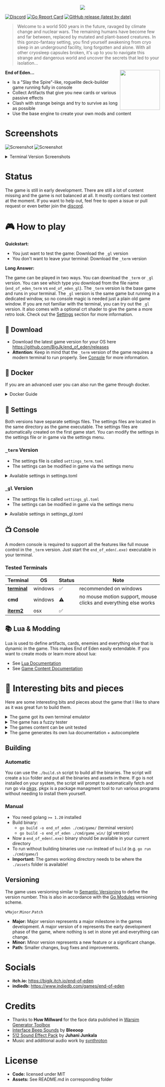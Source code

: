 <p align="center">
  <img align="center" src=".github/header.png" />
</p>

[![Discord](https://img.shields.io/discord/1099310842564059168?label=discord)](https://discord.gg/XpDvfvVuB2) [![Go Report Card](https://goreportcard.com/badge/github.com/BigJk/end_of_eden)](https://goreportcard.com/report/github.com/BigJk/end_of_eden) [![GitHub release (latest by date)](https://img.shields.io/github/v/release/BigJk/end_of_eden)](https://github.com/BigJk/end_of_eden/releases)

> Welcome to a world 500 years in the future, ravaged by climate change and nuclear wars. The remaining humans have become few and far between, replaced by mutated and plant-based creatures. In this gonzo-fantasy setting, you find yourself awakening from cryo sleep in an underground facility, long forgotten and alone. With all other cryosleep capsules broken, it's up to you to navigate this strange and dangerous world and uncover the secrets that led to your isolation...

<a href="https://bigjk.itch.io/end-of-eden"><img align="right" src="http://jessemillar.github.io/available-on-itchio-badge/badge-bw.png" width="130"></img></a>

**End of Eden...**
- Is a "Slay the Spire"-like, roguelite deck-builder game running fully in console
- Collect Artifacts that give you new cards or various passive effects
- Clash with strange beings and try to survive as long as possible
- Use the base engine to create your own mods and content

# Screenshots

![Screenshot](.github/screenshot_gl1.png)
![Screenshot](.github/screenshot_gl3.png)

<details><summary>Terminal Version Screenshots</summary>


![Screenshot](.github/screenshot.png)
![Screenshot](.github/screenshot_merchant.png)
</details>

# Status

The game is still in early development. There are still a lot of content missing and the game is not balanced at all. It mostly contians test content at the moment. If you want to help out, feel free to open a issue or pull request or even better join the [discord](https://discord.gg/XpDvfvVuB2).

# :video_game: How to play

**Quickstart:**

- You just want to test the game: Download the ``_gl`` version
- You don't want to leave your terminal: Download the ``_term`` version

**Long Answer:**


The game can be played in two ways. You can download the ``_term`` or ``_gl`` version. You can see which type you download from the file name (``end_of_eden_term`` vs ``end_of_eden_gl``). The ``_term`` version is the base game and runs in your terminal. The ``_gl`` version is the same game but running in a dedicated window, so no console magic is needed just a plain old game window. If you are not familiar with the terminal, you can try out the ``_gl`` version. It also comes with a optional crt shader to give the game a more retro look. Check out the [Settings](#settings) section for more information.

## :file_folder: Download

- Download the latest game version for your OS here https://github.com/BigJk/end_of_eden/releases
- **Attention:** Keep in mind that the ``_term`` version of the game requires a modern terminal to run properly. See [Console](#console) for more information.

## :whale: Docker

If you are an advanced user you can also run the game through docker.

<details><summary>Docker Guide</summary>


### Pull Image

```
docker pull ghcr.io/bigjk/end_of_eden:master
```

### Base Game

You can run the base game through docker, but audio is not supported. You also have to specify the terminal capabilities via environment flags. The following example uses the ``xterm-256color`` terminal and enables true color support.

````
docker run --name end_of_eden -e TERM=xterm-256color -e COLORTERM=truecolor -it ghcr.io/bigjk/end_of_eden:master /app/end_of_eden --audio=false
````

Possible options for the ``TERM`` environment variable are:
- ``xterm-256color``
- ``xterm``
- ``screen-256color``
- ``screen``
- ``vt100``
and more...

``COLORTERM`` defines if the terminal supports true color. If you are using a modern terminal its probably safe to set this to ``truecolor``. Other options are ``24bit``, ``16mil`` and ``8bit``.

### SSH Server

````
docker run --name end_of_eden -p 8275:8273 -it ghcr.io/bigjk/end_of_eden:master /app/end_of_eden_ssh
````

</details>

## :bookmark_tabs: Settings

Both versions have separate settings files. The settings files are located in the same directory as the game executable. The settings files are automatically created on the first game start. You can modify the settings in the settings file or in game via the settings menu.

### ``_term`` Version

- The settings file is called ``settings_term.toml``
- The settings can be modified in game via the settings menu

<details><summary>Available settings in settings.toml</summary>

```toml
# Audio volume
#
volume = 1.0

# Mods that should be loaded (can be edited in game)
#
mods = [ "example_mod", "other_mod" ]
```

</details>

### ``_gl`` Version

- The settings file is called ``settings_gl.toml``
- The settings can be modified in game via the settings menu

<details><summary>Available settings in settings_gl.toml</summary>

```toml
# Audio volume
#
volume = 1.0

# Mods that should be loaded (can be edited in game)
#
mods = [ "example_mod", "other_mod" ]

# Enable or disable audio
#
audio = true

# Enable or disable the crt shader
#
crt = true

# Enable or disable the grain shader
#
grain = true

# DPI scaling
#
dpi = 1

# Font to be used for normal, italic and bold text.
# The font needs to be relative to ./assets/fonts.
# Using a nerd font is recommended: https://www.nerdfonts.com/font-downloads
#
font_normal = 'BigBlueTermPlusNerdFont-Regular.ttf'
font_italic = 'BigBlueTermPlusNerdFont-Regular.ttf'
font_bold = 'BigBlueTermPlusNerdFont-Regular.ttf'

# Font size
#
font_size = 12

# Max fps
#
fps = 30

# Window size
#
height = 800
width = 1100
```

</details>

## :tv: Console

A modern console is required to support all the features like full mouse control in the ``_term`` version. Just start the  ``end_of_eden(.exe)`` executable in your terminal.

### Tested Terminals
| Terminal                                              |   OS    | Status             | Note                                                            |
|-------------------------------------------------------|---------|--------------------|-----------------------------------------------------------------|
| **[terminal](https://github.com/microsoft/terminal)** | windows | :white_check_mark: | recommended on windows                                          |
| **cmd**                                               | windows | :warning:          | no mouse motion support, mouse clicks and everything else works |
| **[iterm2](https://iterm2.com/)**                     | osx     | :white_check_mark: |                                                                 |

## :books: Lua & Modding

Lua is used to define artifacts, cards, enemies and everything else that is dynamic in the game. This makes End of Eden easily extendable. If you want to create mods or learn more about lua:

- See [Lua Documentation](docs/LUA_DOCS.md)
- See [Game Content Documentation](docs/GAME_CONTENT_DOCS.md)

# :round_pushpin: Interesting bits and pieces

Here are some interesting bits and pieces about the game that I like to share as it was great fun to build them.

<details><summary>The game got its own terminal emulator</summary><br>

While the game can run in the terminal perfectly fine, I wanted to provide non-terminal users with a way to play the game without having to deal with the terminal themselves. So, I thought, "How hard can it be to write a simple terminal emulator in Go?" To my surprise, it wasn't that difficult. I had a lot of fun while writing [CRT](https://github.com/BigJk/crt). A nice side effect is the possibility of including CRT shaders that give the game an even more retro feeling.

</details>

<details><summary>The game has a fuzzy tester</summary><br>

I had a bunch of problems when I integrated the Lua scripting at the beginning. From simple nil dereference to Lua exploding on me, debugging the Lua code isn't as straightforward as debugging Go itself. I ran into a bunch of edge cases in my game's code where a certain chain of events would cause a panic. To counter that, I implemented a small fuzzy tester that throws operations at the game in random order, hoping to trigger a panic. If a panic happens, the fuzzy tester shows which chain of operations, together with which values, resulted in the panic.

Here is an example operation that will try to cast a card with a random target. It also picks values like empty strings or IDs of other objects. A fuzzy tester wouldn't be a fuzzy tester if it only threw nice input at the system ;)

```go
func castCardOp(rnd *rand.Rand, s *game.Session) string {
    guid := Shuffle(rnd, lo.Flatten([][]string{{""}, s.GetInstances(), s.GetActors()}))[0]
    target := Shuffle(rnd, lo.Flatten([][]string{{""}, s.GetInstances(), s.GetActors()}))[0]
    s.CastCard(guid, target)
    return fmt.Sprintf("Cast card with guid '%s' on '%s'", guid, target)
}
```

This is also integrated into the CI of this game. Each time a commit is pushed that changes Lua or Go, the fuzzy tester will be run for 30 seconds on 2 cores. If it fails, the CI pipeline fails.

Check the code out in `/cmd/internal/fuzzy_tester`.

</details>

<details><summary>The games content can be unit tested</summary><br>

Testing game content by hand or ensuring that it works as expected can be annoying. The most straightforward way is to go into the game, use whatever debugging terminal it has, and give yourself whatever items you need to test it. Fortunately, "End of Eden" is a rather simple game, turn-based, and has no complex 3D shenanigans. So, why not test cards, artifacts, etc., with unit tests? Testing game content in isolation might not help with finding certain edge cases that only happen in combination with each other, but it does a good job of validating the basic behavior and makes it easy to iterate quickly without having to start the game a bunch of times to see if everything works.

So, I wrote a small testing utility that executes the test function on all the registered game content. Here you can see the test function for the BLOCK status effect. For each test, a clean game state will be created, and the given game content is given to the player. In this test, we assert that the player has one status effect of the BLOCK type. Then we let an enemy damage the player and check if the damage is negated as expected.

```lua
register_status_effect("BLOCK", {
    name = "Block",
    description = "Decreases incoming damage for each stack",
    -- ...
    test = function()
        return assert_chain({
            function() return assert_status_effect_count(1) end,
            function() return assert_status_effect("BLOCK", 1) end,
            function ()
                local dummy = add_actor_by_enemy("DUMMY")
                local damage = deal_damage(dummy, PLAYER_ID, 1)
                if damage ~= 0 then
                    return "Expected 0 damage, got " .. damage
                end

                damage = deal_damage(dummy, PLAYER_ID, 2)
                if damage ~= 2 then
                    return "Expected 2 damage, got " .. damage
                end
            end
        })
    end
})
```

Integrating this into the normal Go testing was easy, so you can use go test to test the content or use the standalone testing binary. Here is an example output when using go test:

```
=== RUN   TestGame
=== RUN   TestGame/Artifact:COMBAT_GLOVES
=== RUN   TestGame/Artifact:COMBAT_GLASSES
=== RUN   TestGame/Card:ENERGY_DRINK
=== RUN   TestGame/Card:ARM_MOUNTED_GUN
=== RUN   TestGame/Card:CROWBAR
=== RUN   TestGame/Card:VIBRO_KNIFE
=== RUN   TestGame/Card:ENERGY_DRINK_3
=== RUN   TestGame/Card:NANO_CHARGER
=== RUN   TestGame/Card:STIM_PACK
=== RUN   TestGame/Card:MELEE_HIT
=== RUN   TestGame/Card:ENERGY_DRINK_2
=== RUN   TestGame/Card:LZR_PISTOL
=== RUN   TestGame/Card:HAR_II
=== RUN   TestGame/StatusEffect:NANO_CHARGER
=== RUN   TestGame/StatusEffect:ULTRA_FLASH_SHIELD
=== RUN   TestGame/StatusEffect:BLOCK
=== RUN   TestGame/StatusEffect:BOUNCE_SHIELD
=== RUN   TestGame/StatusEffect:FLASH_BANG
=== RUN   TestGame/StatusEffect:FLASH_SHIELD
```

This is also integrated into the CI of this game. Each time a commit is pushed that changes Lua or Go, the tester will be run. If it fails, the CI pipeline fails.

Check the code out in `/cmd/internal/tester`.

</details>


<details><summary>The game generates its own lua documentation + autocomplete</summary><br>

I'm not a huge fan of Lua and its syntax, but I like how easily it can be embedded into nearly any language. Because it is used in so many places, especially games, there is a lot of information and libraries available. So, in my opinion, these facts outweighed my personal cons about the syntax. The only thing that I was missing was nice auto-complete for the game's API. That's when I learned about the lua-language-server and its great support for [definitions](https://github.com/LuaLS/lua-language-server/wiki/Annotations). So, I wrote the basic definitions of things that don't change in the game, and the rest is generated dynamically by the game.

Currently, there is a utility to generate markdown-based documentation and the annotations for the language server. You can find the Lua docs [here](docs/LUA_API_DOCS.md) and definitions [here](assets/scripts/definitions). The docs are defined in code where I define Lua functions and constants. That way, I write the docs at the same moment that I define the Lua objects.

```go
d.Global("PLAYER_ID", "Player actor id for use in functions where the guid is needed, for example: ``deal_damage(PLAYER_ID, enemy_guid, 10)``.") // <- docs
l.SetGlobal("PLAYER_ID", lua.LString(PlayerActorID)) // <- lua

d.Function("guid", "returns a new random guid.", "guid") // <- docs
l.SetGlobal("guid", l.NewFunction(func(state *lua.LState) int {
    state.Push(lua.LString(NewGuid("LUA")))
    return 1
})) // <- lua
```

This results in lua definitions like:

```lua
--- Player actor id for use in functions where the guid is needed, for example: ``deal_damage(PLAYER_ID, enemy_guid, 10)``.
PLAYER_ID = ""

--- returns a new random guid.
---@return guid
function guid() end
```

And if you open the `/assets/scripts` folder with Visual Studio Code and the [Lua extension](https://marketplace.visualstudio.com/items?itemName=sumneko.lua), you will get nice autocomplete with typing (for the most part), which makes the scripting experience so much nicer!

![lua autocomplete](.github/lua_autocomplete.png)

Check the code out in `/cmd/internal/docs`.

</details>

## Building

### Automatic

You can use the ``./build.sh`` script to build all the binaries. The script will create a ``bin`` folder and put all the binaries and assets in there. If go is not installed on your system, the script will prompt to automatically fetch and run go via [pkgx](https://pkgx.dev/). pkgx is a package managment tool to run various programs without needing to install them yourself.

### Manual

- You need golang ``>= 1.20`` installed
- Build binary:
  - ``go build -o end_of_eden ./cmd/game/`` (terminal version)
  - ``go build -o end_of_eden ./cmd/game_win/`` (gl version)
- Now a ``end_of_eden(.exe)`` binary should be available in your current directory
- To run without building binaries use ``run`` instead of ``build`` (e.g. ``go run ./cmd/game/``)
- **Important:** The games working directory needs to be where the ``./assets`` folder is available!

## Versioning

The game uses versioning similar to [Semantic Versioning](https://semver.org/) to define the version number. This is also in accordance with the [Go Modules](https://go.dev/doc/modules/version-numbers) versioning scheme.

v``Major``.``Minor``.``Patch``

- **Major:** Major version represents a major milestone in the games development. A major version of ``0`` represents the early development phase of the game, where nothing is set in stone yet and everything can change.
- **Minor:** Minor version represents a new feature or a significant change.
- **Path:** Smaller changes, bug fixes and improvements.

# Socials

- **itch.io:** https://bigjk.itch.io/end-of-eden
- **indiedb:** https://www.indiedb.com/games/end-of-eden

# Credits

- Thanks to **Huw Millward** for the face data published in [Warsim Generator Toolbox](https://huw2k8.itch.io/warsims-generator-toolbox)
- [Interface Beep Sounds](https://bleeoop.itch.io/interface-bleeps) by **Bleeoop**
- [512 Sound Effect Pack](https://opengameart.org/content/512-sound-effects-8-bit-style) by **Juhani Junkala**
- Music and additional audio work by [synthroton](https://synthroton.bandcamp.com/)

# License

- **Code:** licensed under MIT
- **Assets:** See README.md in corresponding folder

